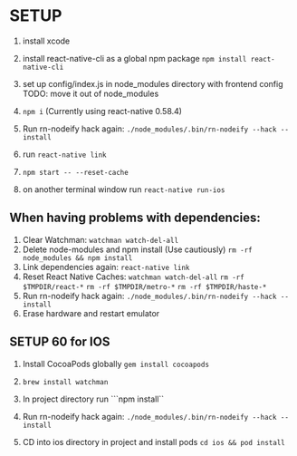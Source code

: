 # SETUP
1. install xcode
2. install react-native-cli as a global npm package
```npm install react-native-cli```
3. set up config/index.js in node_modules directory with frontend config TODO: move it out of node_modules
4. ```npm i``` (Currently using react-native 0.58.4)

5. Run rn-nodeify hack again:
```./node_modules/.bin/rn-nodeify --hack --install```
6. run ```react-native link```
7. ```npm start -- --reset-cache```

8. on another terminal window run 
```react-native run-ios```


## When having problems with dependencies:
1. Clear Watchman:
```watchman watch-del-all```
2. Delete node-modules and npm install (Use cautiously)
```rm -rf node_modules && npm install```
3. Link dependencies again:
```react-native link```
4. Reset React Native Caches:
```watchman watch-del-all```
```rm -rf $TMPDIR/react-*```
```rm -rf $TMPDIR/metro-*```
```rm -rf $TMPDIR/haste-*```
6. Run rn-nodeify hack again:
```./node_modules/.bin/rn-nodeify --hack --install```
7. Erase hardware and restart emulator


## SETUP 60 for IOS


1. Install CocoaPods globally 
```gem install cocoapods```

2. ```brew install watchman```


3. In project directory run 
```npm install``

4. Run rn-nodeify hack again:
```./node_modules/.bin/rn-nodeify --hack --install```

5. CD into ios directory in project and install pods
```cd ios && pod install```


